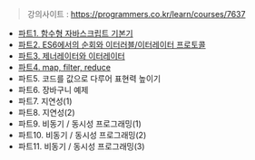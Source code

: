 > 강의사이트 : https://programmers.co.kr/learn/courses/7637

- [파트1. 함수형 자바스크립트 기본기](파트1.-함수형-자바스크립트-기본기)
- [파트2. ES6에서의 순회와 이터러블/이터레이터 프로토콜](파트2.-ES6에서의-순회와-이터러블-이터레이터-프로토콜)
- [파트3. 제너레이터와 이터레이터](파트3.-제너레이터와-이터레이터)
- [파트4. map, filter, reduce](파트4.-map-filter-reduce)
- 파트5. 코드를 값으로 다루어 표현력 높이기
- 파트6. 장바구니 예제
- 파트7. 지연성(1)
- 파트8. 지연성(2)
- 파트9. 비동기 / 동시성 프로그래밍(1)
- 파트10. 비동기 / 동시성 프로그래밍(2)
- 파트11. 비동기 / 동시성 프로그래밍(3)